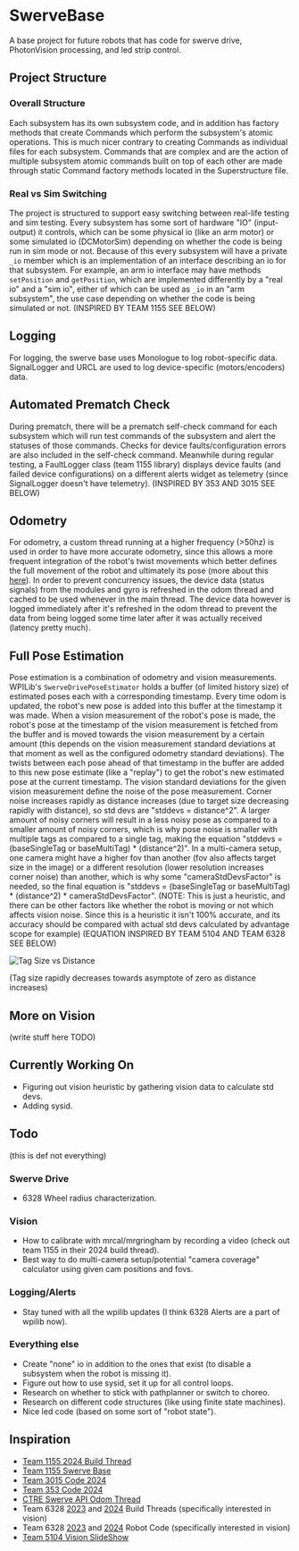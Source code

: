 # SwerveBase
A base project for future robots that has code for swerve drive, PhotonVision processing, and led strip control.

## Project Structure
### Overall Structure
Each subsystem has its own subsystem code, and in addition has factory methods that create Commands which perform the subsystem's atomic operations. This is much nicer contrary to creating Commands as individual files for each subsystem. Commands that are complex and are the action of multiple subsystem atomic commands built on top of each other are made through static Command factory methods located in the Superstructure file.

### Real vs Sim Switching
The project is structured to support easy switching between real-life testing and sim testing. Every subsystem has some sort of hardware "IO" (input-output) it controls, which can be some physical io (like an arm motor) or some simulated io (DCMotorSim) depending on whether the code is being run in sim mode or not. Because of this every subsystem will have a private `_io` member which is an implementation of an interface describing an io for that subsystem. For example, an arm io interface may have methods `setPosition` and `getPosition`, which are implemented differently by a "real io" and a "sim io", either of which can be used as `_io` in an "arm subsystem", the use case depending on whether the code is being simulated or not. (INSPIRED BY TEAM 1155 SEE BELOW)

## Logging
For logging, the swerve base uses Monologue to log robot-specific data. SignalLogger and URCL are used to log device-specific (motors/encoders) data.

## Automated Prematch Check
During prematch, there will be a prematch self-check command for each subsystem which will run test commands of the subsystem and alert the statuses of those commands. Checks for device faults/configuration errors are also included in the self-check command. Meanwhile during regular testing, a FaultLogger class (team 1155 library) displays device faults (and failed device configurations) on a different alerts widget as telemetry (since SignalLogger doesn't have telemetry). (INSPIRED BY 353 AND 3015 SEE BELOW)

## Odometry
For odometry, a custom thread running at a higher frequency (>50hz) is used in order to have more accurate odometry, since this allows a more frequent integration of the robot's twist movements which better defines the full movement of the robot and ultimately its pose (more about this [here](https://v6.docs.ctr-electronics.com/en/latest/docs/application-notes/update-frequency-impact.html)). In order to prevent concurrency issues, the device data (status signals) from the modules and gyro is refreshed in the odom thread and cached to be used whenever in the main thread. The device data however is logged immediately after it's refreshed in the odom thread to prevent the data from being logged some time later after it was actually received (latency pretty much).

## Full Pose Estimation
Pose estimation is a combination of odometry and vision measurements. WPILib's `SwerveDrivePoseEstimator` holds a buffer (of limited history size) of estimated poses each with a corresponding timestamp. Every time odom is updated, the robot's new pose is added into this buffer at the timestamp it was made. When a vision measurement of the robot's pose is made, the robot's pose at the timestamp of the vision measurement is fetched from the buffer and is moved towards the vision measurement by a certain amount (this depends on the vision measurement standard deviations at that moment as well as the configured odometry standard deviations). The twists between each pose ahead of that timestamp in the buffer are added to this new pose estimate (like a "replay") to get the robot's new estimated pose at the current timestamp. The vision standard deviations for the given vision measurement define the noise of the pose measurement. Corner noise increases rapidly as distance increases (due to target size decreasing rapidly with distance), so std devs are "stddevs = distance^2". A larger amount of noisy corners will result in a less noisy pose as compared to a smaller amount of noisy corners, which is why pose noise is smaller with multiple tags as compared to a single tag, making the equation "stddevs = (baseSingleTag or baseMultiTag) * (distance^2)". In a multi-camera setup, one camera might have a higher fov than another (fov also affects target size in the image) or a different resolution (lower resolution increases corner noise) than another, which is why some "cameraStdDevsFactor" is needed, so the final equation is "stddevs = (baseSingleTag or baseMultiTag) * (distance^2) * cameraStdDevsFactor". (NOTE: This is just a heuristic, and there can be other factors like whether the robot is moving or not which affects vision noise. Since this is a heuristic it isn't 100% accurate, and its accuracy should be compared with actual std devs calculated by advantage scope for example) (EQUATION INSPIRED BY TEAM 5104 AND TEAM 6328 SEE BELOW)

![Tag Size vs Distance](https://encrypted-tbn0.gstatic.com/images?q=tbn:ANd9GcSDzMc9eUTGFaYvnH6lR-K-rhXAhKdl1ayNYQ&usqp=CAU)

(Tag size rapidly decreases towards asymptote of zero as distance increases)

## More on Vision
(write stuff here TODO)

## Currently Working On
- Figuring out vision heuristic by gathering vision data to calculate std devs.
- Adding sysid.

## Todo
(this is def not everything)
### Swerve Drive
- 6328 Wheel radius characterization.
### Vision
- How to calibrate with mrcal/mrgringham by recording a video (check out team 1155 in their 2024 build thread).
- Best way to do multi-camera setup/potential "camera coverage" calculator using given cam positions and fovs.
### Logging/Alerts
- Stay tuned with all the wpilib updates (I think 6328 Alerts are a part of wpilib now).
### Everything else
- Create "none" io in addition to the ones that exist (to disable a subsystem when the robot is missing it).
- Figure out how to use sysid, set it up for all control loops.
- Research on whether to stick with pathplanner or switch to choreo.
- Research on different code structures (like using finite state machines).
- Nice led code (based on some sort of "robot state").


## Inspiration
- [Team 1155 2024 Build Thread](https://www.chiefdelphi.com/t/frc-1155-the-sciborgs-2024-build-thread-open-alliance/441531)
- [Team 1155 Swerve Base](https://github.com/SciBorgs/Hydrogen/)
- [Team 3015 Code 2024](https://github.com/3015RangerRobotics/2024Public/tree/main/RobotCode2024/src/main/java/frc)
- [Team 353 Code 2024](https://github.com/POBots-353/2024RobotCode/tree/main)
- [CTRE Swerve API Odom Thread](https://api.ctr-electronics.com/phoenix6/release/java/com/ctre/phoenix6/mechanisms/swerve/SwerveDrivetrain.OdometryThread.html)
- Team 6328 [2023](https://www.chiefdelphi.com/t/frc-6328-mechanical-advantage-2023-build-thread/420691?page=2) and [2024](https://www.chiefdelphi.com/t/frc-6328-mechanical-advantage-2024-build-thread/442736) Build Threads (specifically interested in vision)
- Team 6328 [2023](https://github.com/Mechanical-Advantage/RobotCode2023/tree/main) and [2024](https://github.com/Mechanical-Advantage/RobotCode2024) Robot Code (specifically interested in vision)
- [Team 5104 Vision SlideShow](https://docs.google.com/presentation/d/1ThMRapRsx5xbsswi_BTG8JsSiyXnA3HB3lH4m8eyqG4/edit?usp=sharing)
